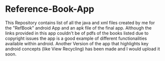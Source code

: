 # Reference-Book-App
This Repository contains list of all the java and xml files created by me for the "RefBook" android App and an apk file of the final app.
Although the links provided in this app couldn't be of pdfs of the books listed due to copyright issues the app is a good example of different functionalities available within android.
Another Version of the app that highlights key android concepts (like View Recycling)  has been made and I would upload it soon.
